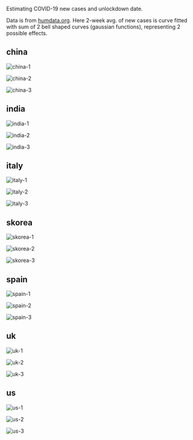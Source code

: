 Estimating COVID-19 new cases and unlockdown date.

Data is from [humdata.org]. Here 2-week avg. of new cases
is curve fitted with sum of 2 bell shaped curves (gaussian
functions), representing 2 possible effects.


## china

![china-1](docs/china-1.png)

![china-2](docs/china-2.png)

![china-3](docs/china-3.png)



## india

![india-1](docs/india-1.png)

![india-2](docs/india-2.png)

![india-3](docs/india-3.png)



## italy

![italy-1](docs/italy-1.png)

![italy-2](docs/italy-2.png)

![italy-3](docs/italy-3.png)



## skorea

![skorea-1](docs/skorea-1.png)

![skorea-2](docs/skorea-2.png)

![skorea-3](docs/skorea-3.png)



## spain

![spain-1](docs/spain-1.png)

![spain-2](docs/spain-2.png)

![spain-3](docs/spain-3.png)



## uk

![uk-1](docs/uk-1.png)

![uk-2](docs/uk-2.png)

![uk-3](docs/uk-3.png)



## us

![us-1](docs/us-1.png)

![us-2](docs/us-2.png)

![us-3](docs/us-3.png)



[humdata.org]: https://data.humdata.org/dataset/novel-coronavirus-2019-ncov-cases
